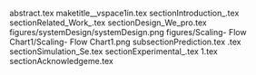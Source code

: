 abstract.tex
maketitle__vspace1in.tex
sectionIntroduction_.tex
sectionRelated_Work_.tex
sectionDesign_We_pro.tex
figures/systemDesign/systemDesign.png
figures/Scaling- Flow Chart1/Scaling- Flow Chart1.png
subsectionPrediction.tex
.tex
sectionSimulation_Se.tex
sectionExperimental_.tex
1.tex
sectionAcknowledgeme.tex
